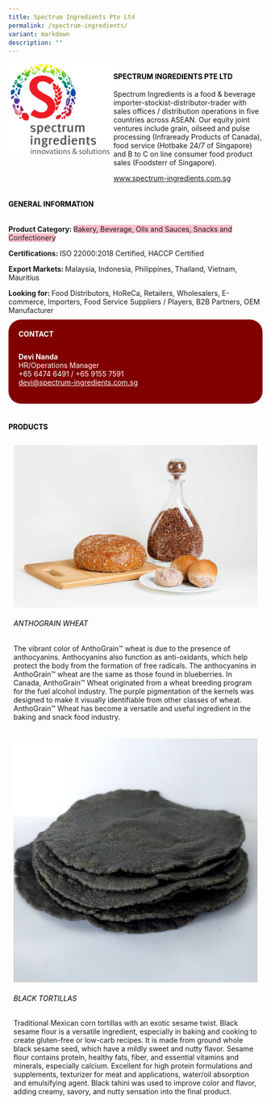 ```yaml
---
title: Spectrum Ingredients Pte Ltd
permalink: /spectrum-ingredients/
variant: markdown
description: ""
---
```

<div class="flex-paragraph">
	<div style="display: flex; flex-wrap: wrap;" class="flex-container">
		<div style="flex: 1 1 40%; display: block;" class="card sgds">
			<img src="/images/Spectrum%20Ingredients/spectrum_ingredients_logo.png">
		</div>
		<div style="flex: 1 1 58%; display: block; margin-left: 3px" class="card-sgds">
			<h4 style="text-transform: uppercase; color: black;"><b>Spectrum Ingredients Pte Ltd</b></h4>
			<p>Spectrum Ingredients is a food &amp; beverage importer-stockist-distributor-trader with sales offices / distribution operations in five countries across ASEAN. Our equity joint ventures include grain, oilseed and pulse processing (Infraready Products of Canada), food service (Hotbake 24/7 of Singapore) and B to C on line consumer food product sales (Foodsterr of Singapore).</p>
			<p><a target="_blank" href="https://www.spectrum-ingredients.com.sg">www.spectrum-ingredients.com.sg</a></p>
		</div>
	</div>
</div>

<h4 style="text-transform: uppercase; color: black;">
	<b>General Information</b>
</h4>
<div style="display: flex; flex-wrap: wrap;" class="flex-container">
	<div style="flex: 1 1 65%; display: block; align-self: stretch" class="card sgds">
		<div class="flex-paragraph">
			<p>
				<b>Product Category: </b>
				<span style="background-color: pink; border-radius: 10px;">Bakery, Beverage, Oils and Sauces, Snacks and Confectionery</span>
			</p>
			<p>
				<b>Certifications: </b>ISO 22000:2018 Certified, HACCP Certified
			</p>
			<p>
				<b>Export Markets: </b>Malaysia, Indonesia, Philippines, Thailand, Vietnam, Mauritius
			</p>
			<p style="margin-bottom: 10px;">
				<b>Looking for: </b>Food Distributors, HoReCa, Retailers, Wholesalers, E-commerce, Importers, Food Service Suppliers / Players, B2B Partners, OEM Manufacturer
			</p>
		</div>
	</div>
	<div style="flex: 1 1 35%; padding: 10px; display: block; background-color: maroon; border-radius: 25px; align-self: center;" class="card sgds">
		<h4 style="color: white; margin-top: 10px; margin-left: 10px;">CONTACT</h4>
		<div class="flex-paragraph">
			<p style="padding: 10px; color: white;">
				<b>Devi Nanda</b>
				<br>HR/Operations Manager<br>+65 6474 6491 / +65 9155 7591<br>
				<a style="color: white;" href="mailto:devi@spectrum-ingredients.com.sg">devi@spectrum-ingredients.com.sg</a>
			</p>
		</div>
	</div>
</div>
<br>
<h4 style="text-transform: uppercase; color: black;">
	<b>Products</b>
</h4>
<div style="display: flex; flex-wrap: wrap;">
	<div style="flex: 1 1 47%; margin: 10px; display: block;" class="card sgds">
		<div style="display: block;" class="flex-image">
			<img src="/images/Spectrum%20Ingredients/spectrum_ingredients_product_01.jpg">
		</div>
		<div class="flex-paragraph">
			<h6 style="text-transform: uppercase; color: black;">Anthograin Wheat</h6>
			<p>The vibrant color of AnthoGrain™ wheat is due to the presence of anthocyanins. Anthocyanins also function as anti-oxidants, which help protect the body from the formation of free radicals. The anthocyanins in AnthoGrain™ wheat are the same as those found in blueberries. In Canada, AnthoGrain™ Wheat originated from a wheat breeding program for the fuel alcohol industry. The purple pigmentation of the kernels was designed to make it visually identifiable from other classes of wheat. AnthoGrain™ Wheat has become a versatile and useful ingredient in the baking and snack food industry.</p>
		</div>
	</div>
	<div style="flex: 1 1 47%; margin: 10px; display: block;" class="card sgds">
		<div style="display: block;" class="flex-image">
			<img src="/images/Spectrum%20Ingredients/spectrum_ingredients_product_02.jpg">
		</div>
		<div class="flex-paragraph">
			<h6 style="text-transform: uppercase; color: black;">Black Tortillas</h6>
			<p>Traditional Mexican corn tortillas with an exotic sesame twist. Black sesame flour is a versatile ingredient, especially in baking and cooking to create gluten-free&nbsp;or&nbsp;low-carb&nbsp;recipes. It is made from ground whole black sesame seed, which have a mildly sweet and nutty flavor. Sesame flour contains&nbsp;protein,&nbsp;healthy fats,&nbsp;fiber, and essential&nbsp;vitamins and minerals, especially calcium. Excellent for high protein formulations and supplements, texturizer for meat and applications, water/oil absorption and emulsifying agent. Black tahini was used to improve color and flavor, adding creamy, savory, and nutty sensation into the final product.</p>
		</div>
	</div>
</div>